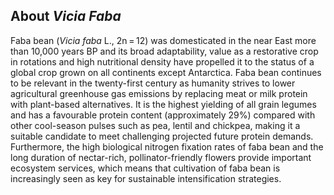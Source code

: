 About *Vicia Faba*
-----------------------

Faba bean (*Vicia faba* L., 2n = 12) was domesticated in the near East more than 10,000 years BP and its broad adaptability, value as a restorative crop in rotations and high nutritional density have propelled it to the status of a global crop grown on all continents except Antarctica. Faba bean continues to be relevant in the twenty-first century as humanity strives to lower agricultural greenhouse gas emissions by replacing meat or milk protein with plant-based alternatives. It is the highest yielding of all grain legumes and has a favourable protein content (approximately 29%) compared with other cool-season pulses such as pea, lentil and chickpea, making it a suitable candidate to meet challenging projected future protein demands. Furthermore, the high biological nitrogen fixation rates of faba bean and the long duration of nectar-rich, pollinator-friendly flowers provide important ecosystem services, which means that cultivation of faba bean is increasingly seen as key for sustainable intensification strategies.

